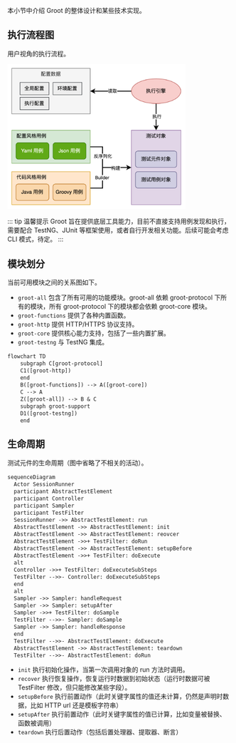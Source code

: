 
本小节中介绍 Groot 的整体设计和某些技术实现。

## 执行流程图

用户视角的执行流程。

<div style="width: 400px;">
<img src="/assets/images/执行流程图.png">
</div>

::: tip 温馨提示
Groot 旨在提供底层工具能力，目前不直接支持用例发现和执行，需要配合 TestNG、JUnit 等框架使用，或者自行开发相关功能。后续可能会考虑 CLI 模式，待定。
:::

## 模块划分

当前可用模块之间的关系图如下。

- `groot-all` 包含了所有可用的功能模块。groot-all 依赖 groot-protocol 下所有的模块，所有 groot-protocol 下的模块都会依赖 groot-core 模块。
- `groot-functions` 提供了各种内置函数。
- `groot-http` 提供 HTTP/HTTPS 协议支持。
- `groot-core` 提供核心能力支持，包括了一些内置扩展。
- `groot-testng` 与 TestNG 集成。

```mermaid
flowchart TD
    subgraph C[groot-protocol]
    C1([groot-http])
    end
    B([groot-functions]) --> A([groot-core])
    C --> A
    Z([groot-all]) --> B & C
    subgraph groot-support
    D1([groot-testng])
    end
```


## 生命周期

测试元件的生命周期（图中省略了不相关的活动）。

```mermaid
sequenceDiagram
  Actor SessionRunner
  participant AbstractTestElement
  participant Controller
  participant Sampler
  participant TestFilter
  SessionRunner ->> AbstractTestElement: run
  AbstractTestElement ->> AbstractTestElement: init
  AbstractTestElement ->> AbstractTestElement: reovcer
  AbstractTestElement ->>+ TestFilter: doRun
  AbstractTestElement ->> AbstractTestElement: setupBefore
  AbstractTestElement ->>+ TestFilter: doExecute
  alt
  Controller ->>+ TestFilter: doExecuteSubSteps
  TestFilter -->>- Controller: doExecuteSubSteps
  end
  alt
  Sampler ->> Sampler: handleRequest
  Sampler ->> Sampler: setupAfter
  Sampler ->>+ TestFilter: doSample
  TestFilter -->>- Sampler: doSample
  Sampler ->> Sampler: handleResponse
  end
  TestFilter -->>- AbstractTestElement: doExecute
  AbstractTestElement ->> AbstractTestElement: teardown
  TestFilter -->>- AbstractTestElement: doRun
```


- `init` 执行初始化操作，当第一次调用对象的 run 方法时调用。
- `recover` 执行恢复操作，恢复运行时数据到初始状态（运行时数据可被 TestFilter 修改，但只能修改某些字段）。
- `setupBefore` 执行前置动作（此时关键字属性的值还未计算，仍然是声明时数据，比如 HTTP url 还是模板字符串）
- `setupAfter` 执行前置动作（此时关键字属性的值已计算，比如变量被替换、函数被调用）
- `teardown` 执行后置动作（包括后置处理器、提取器、断言）


